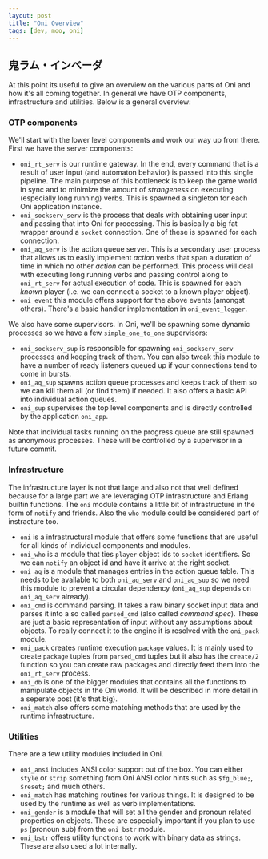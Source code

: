 ```yaml
---
layout: post
title: "Oni Overview"
tags: [dev, moo, oni]
---
```

## 鬼ラム・インベーダ
At this point its useful to give an overview on the various parts of Oni and how it's all coming together. In general we have OTP components, infrastructure and utilities. Below is a general overview:

### OTP components
We'll start with the lower level components and work our way up from there. First we have the server components:

*   `oni_rt_serv` is our runtime gateway. In the end, every command that is a result of user input (and automaton behavior) is passed into this single pipeline. The main purpose of this bottleneck is to keep the game world in sync and to minimize the amount of _strangeness_ on executing (especially long running) verbs. This is spawned a singleton for each Oni application instance.
*   `oni_sockserv_serv` is the process that deals with obtaining user input and passing that into Oni for processing. This is basically a big fat wrapper around a `socket` connection. One of these is spawned for each connection.
*   `oni_aq_serv` is the action queue server. This is a secondary user process that allows us to easily implement _action_ verbs that span a duration of time in which no other _action_ can be performed. This process will deal with executing long running verbs and passing control along to `oni_rt_serv` for actual execution of code. This is spawned for each _known_ player (i.e. we can connect a socket to a known player object). 
*   `oni_event` this module offers support for the above events (amongst others). There's a basic handler implementation in `oni_event_logger`.

We also have some supervisors. In Oni, we'll be spawning some dynamic processes so we have a few `simple_one_to_one` supervisors:

*   `oni_sockserv_sup` is responsible for spawning `oni_sockserv_serv` processes and keeping track of them. You can also tweak this module to have a number of ready listeners queued up if your connections tend to come in bursts.
*   `oni_aq_sup` spawns action queue processes and keeps track of them so we can kill them all (or find them) if needed. It also offers a basic API into individual action queues.
*   `oni_sup` supervises the top level components and is directly controlled by the application `oni_app`.

Note that individual tasks running on the progress queue are still spawned as anonymous processes. These will be controlled by a supervisor in a future commit.

### Infrastructure
The infrastructure layer is not that large and also not that well defined because for a large part we are leveraging OTP infrastructure and Erlang builtin functions. The `oni` module contains a little bit of infrastructure in the form of `notify` and friends. Also the `who` module could be considered part of instracture too.

*   `oni` is a infrastructural module that offers some functions that are useful for all kinds of individual components and modules.
*   `oni_who` is a module that ties `player` object ids to `socket` identifiers. So we can `notify` an object id and have it arrive at the right socket.
*   `oni_aq` is a module that manages entries in the action queue table. This needs to be available to both `oni_aq_serv` and `oni_aq_sup` so we need this module to prevent a circular dependency (`oni_aq_sup` depends on `oni_aq_serv` already).
*   `oni_cmd` is command parsing. It takes a raw binary socket input data and parses it into a so called `parsed_cmd` (also called _command spec_). These are just a basic representation of input without any assumptions about objects. To really connect it to the engine it is resolved with the `oni_pack` module.
*   `oni_pack` creates runtime execution `package` values. It is mainly used to create `package` tuples from `parsed_cmd` tuples but it also has the `create/2` function so you can create raw packages and directly feed them into the `oni_rt_serv` process.
*   `oni_db` is one of the bigger modules that contains all the functions to manipulate objects in the Oni world. It will be described in more detail in a seperate post (it's that big).
*   `oni_match` also offers some matching methods that are used by the runtime infrastructure.

### Utilities
There are a few utility modules included in Oni. 

*   `oni_ansi` includes ANSI color support out of the box. You can either `style` or `strip` something from Oni ANSI color hints such as `$fg_blue;`, `$reset;` and much others.
*   `oni_match` has matching routines for various things. It is designed to be used by the runtime as well as verb implementations.
*   `oni_gender` is a module that will set all the gender and pronoun related properties on objects. These are especially important if you plan to use `ps` (pronoun sub) from the `oni_bstr` module.
*   `oni_bstr` offers utility functions to work with binary data as strings. These are also used a lot internally.